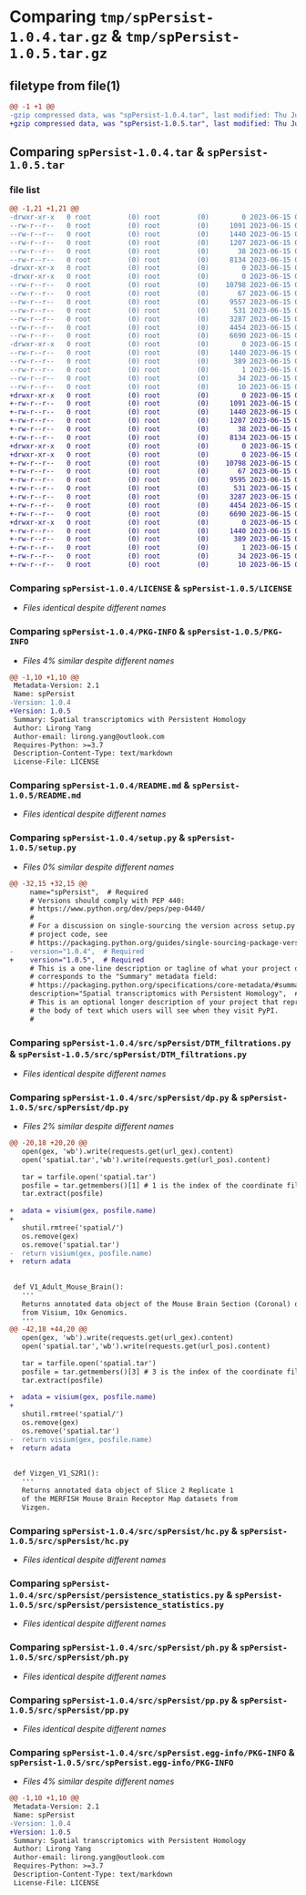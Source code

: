 # Comparing `tmp/spPersist-1.0.4.tar.gz` & `tmp/spPersist-1.0.5.tar.gz`

## filetype from file(1)

```diff
@@ -1 +1 @@
-gzip compressed data, was "spPersist-1.0.4.tar", last modified: Thu Jun 15 04:06:28 2023, max compression
+gzip compressed data, was "spPersist-1.0.5.tar", last modified: Thu Jun 15 04:15:04 2023, max compression
```

## Comparing `spPersist-1.0.4.tar` & `spPersist-1.0.5.tar`

### file list

```diff
@@ -1,21 +1,21 @@
-drwxr-xr-x   0 root         (0) root         (0)        0 2023-06-15 04:06:28.780628 spPersist-1.0.4/
--rw-r--r--   0 root         (0) root         (0)     1091 2023-06-15 04:00:09.000000 spPersist-1.0.4/LICENSE
--rw-r--r--   0 root         (0) root         (0)     1440 2023-06-15 04:06:28.779628 spPersist-1.0.4/PKG-INFO
--rw-r--r--   0 root         (0) root         (0)     1207 2023-06-15 04:00:09.000000 spPersist-1.0.4/README.md
--rw-r--r--   0 root         (0) root         (0)       38 2023-06-15 04:06:28.780628 spPersist-1.0.4/setup.cfg
--rw-r--r--   0 root         (0) root         (0)     8134 2023-06-15 04:06:02.000000 spPersist-1.0.4/setup.py
-drwxr-xr-x   0 root         (0) root         (0)        0 2023-06-15 04:06:28.776628 spPersist-1.0.4/src/
-drwxr-xr-x   0 root         (0) root         (0)        0 2023-06-15 04:06:28.778628 spPersist-1.0.4/src/spPersist/
--rw-r--r--   0 root         (0) root         (0)    10798 2023-06-15 03:59:24.000000 spPersist-1.0.4/src/spPersist/DTM_filtrations.py
--rw-r--r--   0 root         (0) root         (0)       67 2023-06-15 03:59:24.000000 spPersist-1.0.4/src/spPersist/__init__.py
--rw-r--r--   0 root         (0) root         (0)     9557 2023-06-15 04:05:03.000000 spPersist-1.0.4/src/spPersist/dp.py
--rw-r--r--   0 root         (0) root         (0)      531 2023-06-15 03:59:24.000000 spPersist-1.0.4/src/spPersist/hc.py
--rw-r--r--   0 root         (0) root         (0)     3287 2023-06-15 03:59:24.000000 spPersist-1.0.4/src/spPersist/persistence_statistics.py
--rw-r--r--   0 root         (0) root         (0)     4454 2023-06-15 03:59:24.000000 spPersist-1.0.4/src/spPersist/ph.py
--rw-r--r--   0 root         (0) root         (0)     6690 2023-06-15 03:59:24.000000 spPersist-1.0.4/src/spPersist/pp.py
-drwxr-xr-x   0 root         (0) root         (0)        0 2023-06-15 04:06:28.779628 spPersist-1.0.4/src/spPersist.egg-info/
--rw-r--r--   0 root         (0) root         (0)     1440 2023-06-15 04:06:28.000000 spPersist-1.0.4/src/spPersist.egg-info/PKG-INFO
--rw-r--r--   0 root         (0) root         (0)      389 2023-06-15 04:06:28.000000 spPersist-1.0.4/src/spPersist.egg-info/SOURCES.txt
--rw-r--r--   0 root         (0) root         (0)        1 2023-06-15 04:06:28.000000 spPersist-1.0.4/src/spPersist.egg-info/dependency_links.txt
--rw-r--r--   0 root         (0) root         (0)       34 2023-06-15 04:06:28.000000 spPersist-1.0.4/src/spPersist.egg-info/requires.txt
--rw-r--r--   0 root         (0) root         (0)       10 2023-06-15 04:06:28.000000 spPersist-1.0.4/src/spPersist.egg-info/top_level.txt
+drwxr-xr-x   0 root         (0) root         (0)        0 2023-06-15 04:15:04.160978 spPersist-1.0.5/
+-rw-r--r--   0 root         (0) root         (0)     1091 2023-06-15 04:00:09.000000 spPersist-1.0.5/LICENSE
+-rw-r--r--   0 root         (0) root         (0)     1440 2023-06-15 04:15:04.160978 spPersist-1.0.5/PKG-INFO
+-rw-r--r--   0 root         (0) root         (0)     1207 2023-06-15 04:00:09.000000 spPersist-1.0.5/README.md
+-rw-r--r--   0 root         (0) root         (0)       38 2023-06-15 04:15:04.160978 spPersist-1.0.5/setup.cfg
+-rw-r--r--   0 root         (0) root         (0)     8134 2023-06-15 04:14:41.000000 spPersist-1.0.5/setup.py
+drwxr-xr-x   0 root         (0) root         (0)        0 2023-06-15 04:15:04.156977 spPersist-1.0.5/src/
+drwxr-xr-x   0 root         (0) root         (0)        0 2023-06-15 04:15:04.158978 spPersist-1.0.5/src/spPersist/
+-rw-r--r--   0 root         (0) root         (0)    10798 2023-06-15 03:59:24.000000 spPersist-1.0.5/src/spPersist/DTM_filtrations.py
+-rw-r--r--   0 root         (0) root         (0)       67 2023-06-15 03:59:24.000000 spPersist-1.0.5/src/spPersist/__init__.py
+-rw-r--r--   0 root         (0) root         (0)     9595 2023-06-15 04:14:16.000000 spPersist-1.0.5/src/spPersist/dp.py
+-rw-r--r--   0 root         (0) root         (0)      531 2023-06-15 03:59:24.000000 spPersist-1.0.5/src/spPersist/hc.py
+-rw-r--r--   0 root         (0) root         (0)     3287 2023-06-15 03:59:24.000000 spPersist-1.0.5/src/spPersist/persistence_statistics.py
+-rw-r--r--   0 root         (0) root         (0)     4454 2023-06-15 03:59:24.000000 spPersist-1.0.5/src/spPersist/ph.py
+-rw-r--r--   0 root         (0) root         (0)     6690 2023-06-15 03:59:24.000000 spPersist-1.0.5/src/spPersist/pp.py
+drwxr-xr-x   0 root         (0) root         (0)        0 2023-06-15 04:15:04.160978 spPersist-1.0.5/src/spPersist.egg-info/
+-rw-r--r--   0 root         (0) root         (0)     1440 2023-06-15 04:15:04.000000 spPersist-1.0.5/src/spPersist.egg-info/PKG-INFO
+-rw-r--r--   0 root         (0) root         (0)      389 2023-06-15 04:15:04.000000 spPersist-1.0.5/src/spPersist.egg-info/SOURCES.txt
+-rw-r--r--   0 root         (0) root         (0)        1 2023-06-15 04:15:04.000000 spPersist-1.0.5/src/spPersist.egg-info/dependency_links.txt
+-rw-r--r--   0 root         (0) root         (0)       34 2023-06-15 04:15:04.000000 spPersist-1.0.5/src/spPersist.egg-info/requires.txt
+-rw-r--r--   0 root         (0) root         (0)       10 2023-06-15 04:15:04.000000 spPersist-1.0.5/src/spPersist.egg-info/top_level.txt
```

### Comparing `spPersist-1.0.4/LICENSE` & `spPersist-1.0.5/LICENSE`

 * *Files identical despite different names*

### Comparing `spPersist-1.0.4/PKG-INFO` & `spPersist-1.0.5/PKG-INFO`

 * *Files 4% similar despite different names*

```diff
@@ -1,10 +1,10 @@
 Metadata-Version: 2.1
 Name: spPersist
-Version: 1.0.4
+Version: 1.0.5
 Summary: Spatial transcriptomics with Persistent Homology
 Author: Lirong Yang
 Author-email: lirong.yang@outlook.com
 Requires-Python: >=3.7
 Description-Content-Type: text/markdown
 License-File: LICENSE
```

### Comparing `spPersist-1.0.4/README.md` & `spPersist-1.0.5/README.md`

 * *Files identical despite different names*

### Comparing `spPersist-1.0.4/setup.py` & `spPersist-1.0.5/setup.py`

 * *Files 0% similar despite different names*

```diff
@@ -32,15 +32,15 @@
     name="spPersist",  # Required
     # Versions should comply with PEP 440:
     # https://www.python.org/dev/peps/pep-0440/
     #
     # For a discussion on single-sourcing the version across setup.py and the
     # project code, see
     # https://packaging.python.org/guides/single-sourcing-package-version/
-    version="1.0.4",  # Required
+    version="1.0.5",  # Required
     # This is a one-line description or tagline of what your project does. This
     # corresponds to the "Summary" metadata field:
     # https://packaging.python.org/specifications/core-metadata/#summary
     description="Spatial transcriptomics with Persistent Homology",  # Optional
     # This is an optional longer description of your project that represents
     # the body of text which users will see when they visit PyPI.
     #
```

### Comparing `spPersist-1.0.4/src/spPersist/DTM_filtrations.py` & `spPersist-1.0.5/src/spPersist/DTM_filtrations.py`

 * *Files identical despite different names*

### Comparing `spPersist-1.0.4/src/spPersist/dp.py` & `spPersist-1.0.5/src/spPersist/dp.py`

 * *Files 2% similar despite different names*

```diff
@@ -20,18 +20,20 @@
   open(gex, 'wb').write(requests.get(url_gex).content)
   open('spatial.tar','wb').write(requests.get(url_pos).content)
 
   tar = tarfile.open('spatial.tar')
   posfile = tar.getmembers()[1] # 1 is the index of the coordinate file.
   tar.extract(posfile)
 
+  adata = visium(gex, posfile.name)
+
   shutil.rmtree('spatial/')
   os.remove(gex)
   os.remove('spatial.tar')
-  return visium(gex, posfile.name)
+  return adata
 
 
 def V1_Adult_Mouse_Brain():
   '''
   Returns annotated data object of the Mouse Brain Section (Coronal) dataset
   from Visium, 10x Genomics.
   '''
@@ -42,18 +44,20 @@
   open(gex, 'wb').write(requests.get(url_gex).content)
   open('spatial.tar','wb').write(requests.get(url_pos).content)
 
   tar = tarfile.open('spatial.tar')
   posfile = tar.getmembers()[3] # 3 is the index of the coordinate file.
   tar.extract(posfile)
 
+  adata = visium(gex, posfile.name)
+
   shutil.rmtree('spatial/')
   os.remove(gex)
   os.remove('spatial.tar')
-  return visium(gex, posfile.name)
+  return adata
 
 
 def Vizgen_V1_S2R1():
   '''
   Returns annotated data object of Slice 2 Replicate 1
   of the MERFISH Mouse Brain Receptor Map datasets from
   Vizgen.
```

### Comparing `spPersist-1.0.4/src/spPersist/hc.py` & `spPersist-1.0.5/src/spPersist/hc.py`

 * *Files identical despite different names*

### Comparing `spPersist-1.0.4/src/spPersist/persistence_statistics.py` & `spPersist-1.0.5/src/spPersist/persistence_statistics.py`

 * *Files identical despite different names*

### Comparing `spPersist-1.0.4/src/spPersist/ph.py` & `spPersist-1.0.5/src/spPersist/ph.py`

 * *Files identical despite different names*

### Comparing `spPersist-1.0.4/src/spPersist/pp.py` & `spPersist-1.0.5/src/spPersist/pp.py`

 * *Files identical despite different names*

### Comparing `spPersist-1.0.4/src/spPersist.egg-info/PKG-INFO` & `spPersist-1.0.5/src/spPersist.egg-info/PKG-INFO`

 * *Files 4% similar despite different names*

```diff
@@ -1,10 +1,10 @@
 Metadata-Version: 2.1
 Name: spPersist
-Version: 1.0.4
+Version: 1.0.5
 Summary: Spatial transcriptomics with Persistent Homology
 Author: Lirong Yang
 Author-email: lirong.yang@outlook.com
 Requires-Python: >=3.7
 Description-Content-Type: text/markdown
 License-File: LICENSE
```

